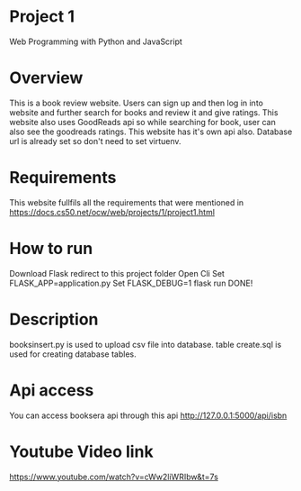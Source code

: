 # Project 1

Web Programming with Python and JavaScript 

# Overview
This is a book review website. Users can sign up and then log in into website and further search for books and review it and give ratings. This website also uses GoodReads api so while searching for book, user can also see the goodreads ratings. This website has it's own api also. Database url is already set so don't need to set virtuenv.

# Requirements
This website fullfils all the requirements that were mentioned in https://docs.cs50.net/ocw/web/projects/1/project1.html

# How to run
Download Flask
redirect to this project folder
Open Cli
Set FLASK_APP=application.py
Set FLASK_DEBUG=1
flask run
DONE!

# Description
booksinsert.py is used to upload csv file into database.
table create.sql is used for creating database tables.

# Api access
You can access booksera api through this api
http://127.0.0.1:5000/api/isbn

# Youtube Video link
https://www.youtube.com/watch?v=cWw2liWRIbw&t=7s

